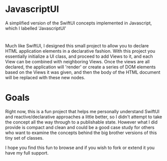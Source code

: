 # JavascriptUI
A simplified version of the SwiftUI concepts implemented in Javascript, which I labelled 'JavascriptUI'
#
Much like SwiftUI, I designed this small project to allow you to declare HTML application elements in a declarative fashion.  With this project you essentially initialize a UI class, and proceed to add Views to it, and each View can be combined with neighboring Views.  Once the views are all declared, the application will 'render' or create a series of DOM elements based on the Views it was given, and then the body of the HTML document will be replaced with these new nodes.
# Goals
Right now, this is a fun project that helps me personally understand SwiftUI and reactive/declarative approaches a little better, so I didn't attempt to take the concept all the way through to a publishable state.  However what I did provide is compact and clean and could be a good case study for others who want to examine the concepts behind the big brother versions of this tiny set of classes.

I hope you find this fun to browse and if you wish to fork or extend it you have my full support.
